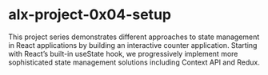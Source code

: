 # alx-project-0x04-setup
This project series demonstrates different approaches to state management in React applications by building an interactive counter application. Starting with React’s built-in useState hook, we progressively implement more sophisticated state management solutions including Context API and Redux. 
